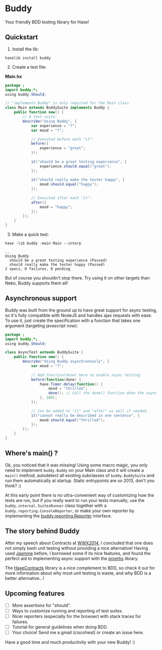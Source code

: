 # Buddy

Your friendly BDD testing library for Haxe!

## Quickstart

1) Install the lib: 

`haxelib install buddy`

2) Create a test file:

**Main.hx**

```actionscript
package ;
import buddy.*;
using buddy.Should;

// "implements Buddy" is only required for the Main class.
class Main extends BuddySuite implements Buddy {
    public function new() {
        // A test suite:
        describe("Using Buddy", {
            var experience = "?";
            var mood = "?";

            // Executed before each "it":
            before({ 
                experience = "great";
            });
    
            it("should be a great testing experience", {
                experience.should.equal("great");
            });
          	
            it("should really make the tester happy", {
                mood.should.equal("happy");
            });
          	
            // Executed after each "it":
            after({
                mood = "happy";
            });
        });
    }
}
```

3) Make a quick test:

`haxe -lib buddy -main Main --interp`

```
..
Using Buddy
  should be a great testing experience (Passed)
  should really make the tester happy (Passed)
2 specs, 0 failures, 0 pending
```

But of course you shouldn't stop there. Try using it on other targets than Neko, Buddy supports them all!

## Asynchronous support

Buddy was built from the ground up to have great support for async testing, so it's fully compatible with NodeJS and handles ajax requests with ease. To use it, just create the specification with a function that takes one argument (targeting javascript now):

```actionscript
package ;
import buddy.*;
using buddy.Should;

class AsyncTest extends BuddySuite {
    public function new() {
        describe("Using Buddy asynchronously", {
            var mood = "?";
            
            // Add function(done) here to enable async testing:
            before(function(done) {
                haxe.Timer.delay(function() { 
                    mood = "thrilled"; 
                    done(); // Call the done() function when the async operation is complete.
                }, 100);
            });

			// Can be added to "it" and "after" as well if needed.
            it("cannot really be described in one sentence", {
                mood.should.equal("thrilled");
            });
        });
    }
}
```

## Where's main() ?

Ok, you noticed that it was missing! Using some macro magic, you only need to implement `buddy.Buddy` on your Main class and it will create a `main()` method, autodetect all existing subclasses of `buddy.BuddySuite` and run them automatically at startup. Static entrypoints are so 2013, don't you think? :)

At this early point there is no ultra-convenient way of customizing how the tests are run, but if you really want to run your tests manually, use the `buddy.internal.SuitesRunner` class together with a `buddy.reporting.ConsoleReporter`, or make your own reporter by implementing the [buddy.reporting.Reporter](https://github.com/ciscoheat/buddy/blob/master/src/buddy/reporting/Reporter.hx) interface.

## The story behind Buddy

After my speech about Contracts at [WWX2014](wwx.silexlabs.org/2014/), I concluded that one does not simply bash unit testing without providing a nice alternative! Having used [Jasmine](http://jasmine.github.io/2.0/introduction.html) before, I borrowed some if its nice features, and found the perfect aid to implementing async support with the [promhx](https://github.com/jdonaldson/promhx) library.

The [HaxeContracts](https://github.com/ciscoheat/HaxeContracts) library is a nice complement to BDD, so check it out for more information about why most unit testing is waste, and why BDD is a better alternative...!

## Upcoming features

- [ ] More assertions for "should". 
- [ ] Ways to customize running and reporting of test suites.
- [ ] Nicer reporters (especially for the browser) with stack traces for failures.
- [ ] Tutorial for general guidelines when doing BDD.
- [ ] Your choice! Send me a gmail (ciscoheat) or create an issue here.

Have a good time and much productivity with your new Buddy! :)
